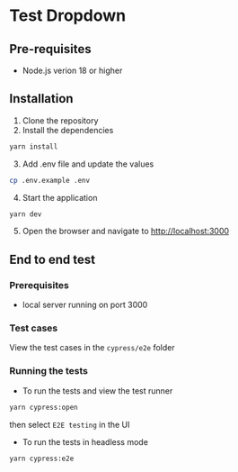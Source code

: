 # Test Dropdown

## Pre-requisites

- Node.js verion 18 or higher

## Installation

1. Clone the repository
2. Install the dependencies

```bash
yarn install
```

3. Add .env file and update the values

```bash
cp .env.example .env
```

4. Start the application

```bash
yarn dev
```

5. Open the browser and navigate to [http://localhost:3000](http://localhost:3000)

## End to end test

### Prerequisites

- local server running on port 3000

### Test cases

View the test cases in the `cypress/e2e` folder

### Running the tests

- To run the tests and view the test runner

```bash
yarn cypress:open
```

then select `E2E testing` in the UI

- To run the tests in headless mode

```bash
yarn cypress:e2e
```